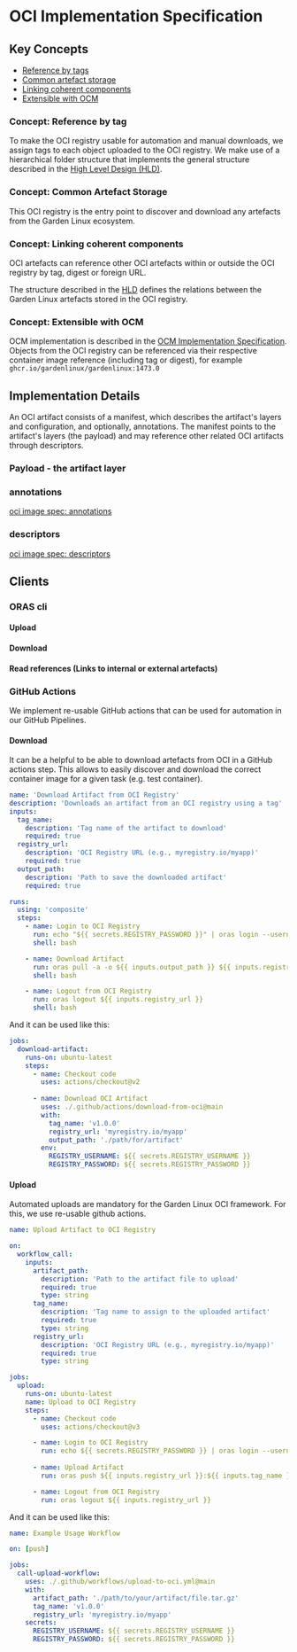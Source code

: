 # OCI Implementation Specification


## Key Concepts
* [Reference by tags](#concept%3A-reference-by-tag)
* [Common artefact storage](#concept%3A-common-artefact-storage)
* [Linking coherent components](#concept%3A-linking-coherent-components)
* [Extensible with OCM](#concept%3A-extensible-with-ocm)


### Concept: Reference by tag

To make the OCI registry usable for automation and manual downloads, we assign tags to each object uploaded to the OCI registry.
We make use of a hierarchical folder structure that implements the general structure described in the [High Level Design (HLD)](high-level-design.md).


### Concept: Common Artefact Storage 

This OCI registry is the entry point to discover and download any artefacts from the Garden Linux ecosystem. 

### Concept: Linking coherent components

OCI artefacts can reference other OCI artefacts within or outside the OCI registry by tag, digest or foreign URL.

The structure described in the [HLD](high-level-design.md) defines the relations between the Garden Linux artefacts stored in the OCI registry.

### Concept: Extensible with OCM

OCM implementation is described in the [OCM Implementation Specification](ocm-implementation-specification.md).
Objects from the OCI registry can be referenced via their respective container image reference (including tag or digest),
for example `ghcr.io/gardenlinux/gardenlinux:1473.0` 


## Implementation Details

An OCI artifact consists of a manifest, which describes the artifact's layers and configuration, and optionally, annotations.
The manifest points to the artifact's layers (the payload) and may reference other related OCI artifacts through descriptors.

### Payload - the artifact layer

### annotations
[oci image spec: annotations](https://github.com/opencontainers/image-spec/blob/main/annotations.md)



### descriptors
[oci image spec: descriptors](https://github.com/opencontainers/image-spec/blob/main/descriptor.md)

## Clients

### ORAS cli 

#### Upload 

#### Download 

#### Read references (Links to internal or external artefacts) 


### GitHub Actions 
We implement re-usable GitHub actions that can be used for automation in our GitHub Pipelines. 

#### Download 

It can be a helpful to be able to download artefacts from OCI in a GitHub actions step.
This allows to easily discover and download the correct container image for a given task (e.g. test container). 


```yaml
name: 'Download Artifact from OCI Registry'
description: 'Downloads an artifact from an OCI registry using a tag'
inputs:
  tag_name:
    description: 'Tag name of the artifact to download'
    required: true
  registry_url:
    description: 'OCI Registry URL (e.g., myregistry.io/myapp)'
    required: true
  output_path:
    description: 'Path to save the downloaded artifact'
    required: true

runs:
  using: 'composite'
  steps:
    - name: Login to OCI Registry
      run: echo "${{ secrets.REGISTRY_PASSWORD }}" | oras login --username ${{ secrets.REGISTRY_USERNAME }} --password-stdin ${{ inputs.registry_url }}
      shell: bash

    - name: Download Artifact
      run: oras pull -a -o ${{ inputs.output_path }} ${{ inputs.registry_url }}:${{ inputs.tag_name }}
      shell: bash

    - name: Logout from OCI Registry
      run: oras logout ${{ inputs.registry_url }}
      shell: bash

```

And it can be used like this:

```yaml
jobs:
  download-artifact:
    runs-on: ubuntu-latest
    steps:
      - name: Checkout code
        uses: actions/checkout@v2
      
      - name: Download OCI Artifact
        uses: ./.github/actions/download-from-oci@main
        with:
          tag_name: 'v1.0.0'
          registry_url: 'myregistry.io/myapp'
          output_path: './path/for/artifact'
        env:
          REGISTRY_USERNAME: ${{ secrets.REGISTRY_USERNAME }}
          REGISTRY_PASSWORD: ${{ secrets.REGISTRY_PASSWORD }}

```

#### Upload
Automated uploads are mandatory for the Garden Linux OCI framework. For this, we use re-usable github actions. 

```yaml
name: Upload Artifact to OCI Registry

on:
  workflow_call:
    inputs:
      artifact_path:
        description: 'Path to the artifact file to upload'
        required: true
        type: string
      tag_name:
        description: 'Tag name to assign to the uploaded artifact'
        required: true
        type: string
      registry_url:
        description: 'OCI Registry URL (e.g., myregistry.io/myapp)'
        required: true
        type: string

jobs:
  upload:
    runs-on: ubuntu-latest
    name: Upload to OCI Registry
    steps:
      - name: Checkout code
        uses: actions/checkout@v3

      - name: Login to OCI Registry
        run: echo ${{ secrets.REGISTRY_PASSWORD }} | oras login --username ${{ secrets.REGISTRY_USERNAME }} --password-stdin ${{ inputs.registry_url }}
      
      - name: Upload Artifact
        run: oras push ${{ inputs.registry_url }}:${{ inputs.tag_name }} ${{ inputs.artifact_path }}

      - name: Logout from OCI Registry
        run: oras logout ${{ inputs.registry_url }}
```

And it can be used like this:
```yaml
name: Example Usage Workflow

on: [push]

jobs:
  call-upload-workflow:
    uses: ./.github/workflows/upload-to-oci.yml@main
    with:
      artifact_path: './path/to/your/artifact/file.tar.gz'
      tag_name: 'v1.0.0'
      registry_url: 'myregistry.io/myapp'
    secrets:
      REGISTRY_USERNAME: ${{ secrets.REGISTRY_USERNAME }}
      REGISTRY_PASSWORD: ${{ secrets.REGISTRY_PASSWORD }}
```
